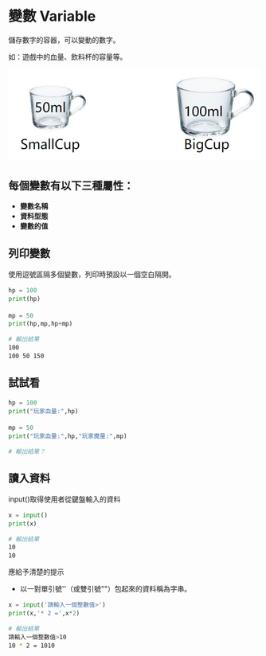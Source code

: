 # 變數 Variable

儲存數字的容器，可以變動的數字。

如：遊戲中的血量、飲料杯的容量等。

![](<../../.gitbook/assets/image (12).png>)

## 每個變數有以下三種屬性：

* **變數名稱**
* **資料型態**
* **變數的值**

## **列印變數**

使用逗號區隔多個變數，列印時預設以一個空白隔開。

```python
hp = 100
print(hp)

mp = 50
print(hp,mp,hp+mp)
```

```bash
# 輸出結果
100
100 50 150
```

## 試試看

```python
hp = 100
print("玩家血量:",hp)

mp = 50
print("玩家血量:",hp,"玩家魔量:",mp)
```

```bash
# 輸出結果？
```

## **讀入資料**

input()取得使用者從鍵盤輸入的資料

```python
x = input()
print(x)
```

```bash
# 輸出結果
10
10
```

應給予清楚的提示

* 以一對單引號''（或雙引號""）包起來的資料稱為字串。

```python
x = input('請輸入一個整數值>')
print(x,'* 2 =',x*2)
```

```bash
# 輸出結果
請輸入一個整數值>10
10 * 2 = 1010
```

